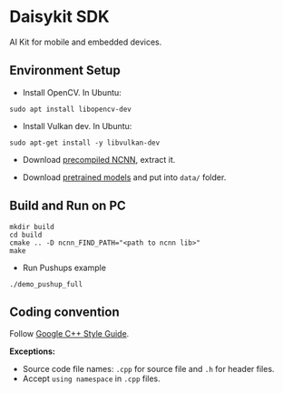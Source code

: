 # Daisykit SDK

AI Kit for mobile and embedded devices.
## Environment Setup

- Install OpenCV. In Ubuntu:

```
sudo apt install libopencv-dev
```

- Install Vulkan dev. In Ubuntu:

```
sudo apt-get install -y libvulkan-dev
```

- Download [precompiled NCNN](https://github.com/Tencent/ncnn/releases), extract it.

- Download [pretrained models](https://drive.google.com/drive/folders/1O4bT6somFeBFc23BFKH-0on7E3LAkC-b?usp=sharing) and put into `data/` folder.

## Build and Run on PC

```
mkdir build
cd build
cmake .. -D ncnn_FIND_PATH="<path to ncnn lib>"
make
```

- Run Pushups example

```
./demo_pushup_full
```

## Coding convention

Follow [Google C++ Style Guide](https://google.github.io/styleguide/cppguide.html).

**Exceptions:**

- Source code file names: `.cpp` for source file and `.h` for header files.
- Accept `using namespace` in `.cpp` files.


